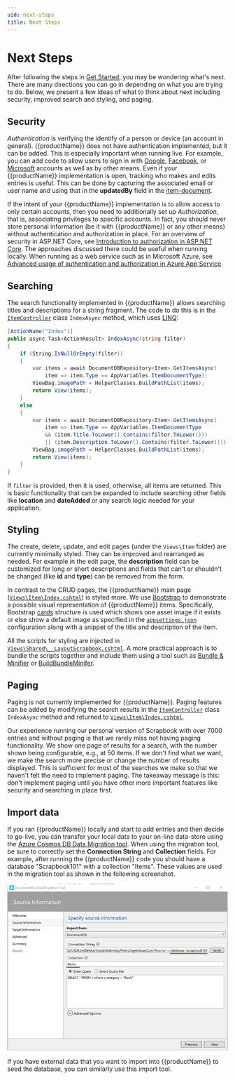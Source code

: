 ```yaml
---
uid: next-steps
title: Next Steps
---
```

# Next Steps

After following the steps in [Get Started][gs], you may be wondering what's next. There are many directions you can go in depending on what you are trying to do. Below, we present a few ideas of what to think about next including security, improved search and styling, and paging.

## Security

*Authentication* is verifying the identify of a person or device (an account in general). {{productName}} does not have authentication implemented, but it can be added. This is especially important when running live. For example, you can add code to allow users to sign in with [Google][auth-goog], [Facebook][auth-fb], or [Microsoft][auth-msft] accounts as well as by other means. Even if your {{productName}} implementation is open, tracking who makes and edits entries is useful. This can be done by capturing the associated email or user name and using that in the **updatedBy** field in the [item-document][item].

If the intent of your {{productName}} implementation is to allow access to only certain accounts, then you need to additionally set up *Authorization*, that is, associating privileges to specific accounts. In fact, you should never store personal information (be it with {{productName}} or any other means) without authentication and authorization in place. For an overview of security in ASP.NET Core, see [Introduction to authorization in ASP.NET Core][auth-core]. The approaches discussed there could be useful when running locally. When running as a web service such as in Microsoft Azure, see [Advanced usage of authentication and authorization in Azure App Service][auth-adv].

## Searching

The search functionality implemented in {{productName}} allows searching titles and descriptions for a string fragment. The code to do this is in the [`ItemController`](xref:Scrapbook101core.Controllers.ItemController) class `IndexAsync` method, which uses [LINQ][linq]:

```C#
[ActionName("Index")]
public async Task<ActionResult> IndexAsync(string filter)
{
    if (String.IsNullOrEmpty(filter))
    {
        var items = await DocumentDBRepository<Item>.GetItemsAsync(
            item => item.Type == AppVariables.ItemDocumentType);
        ViewBag.imagePath = HelperClasses.BuildPathList(items);
        return View(items);
    }
    else
    {
        var items = await DocumentDBRepository<Item>.GetItemsAsync(
            item => item.Type == AppVariables.ItemDocumentType
            && (item.Title.ToLower().Contains(filter.ToLower()))
            || (item.Description.ToLower().Contains(filter.ToLower())));
        ViewBag.imagePath = HelperClasses.BuildPathList(items);
        return View(items);
    }
}
```

If `filter` is provided, then it is used, otherwise, all items are returned. This is basic functionality that can be expanded to include searching other fields like **location** and **dateAdded** or any search logic needed for your application.

## Styling

The create, delete, update, and edit pages (under the `Views\Item` folder) are currently minimally styled. They can be improved and rearranged as needed. For example in the edit page, the **description** field can be customized for long or short descriptions and fields that can't or shouldn't be changed (like **id** and **type**) can be removed from the form. 

In contrast to the CRUD pages, the {{productName}} main page ([`Views\Item\Index.cshtml`][indexpage]) is styled more. We use [Bootstrap][boot] to demonstrate a possible visual representation of {{productName}} items. Specifically, Bootstrap [cards][bootcard] structure is used which shows one asset image if it exists or else show a default image as specified in the [`appsettings.json`][appsettings] configuration along with a snippet of the title and description of the item.  

All the scripts for styling are injected in [`Views\Shared\__LayoutScrapbook.cshtml`][layout]. A more practical approach is to bundle the scripts together and include them using a tool such as [Bundle & Minifier][bundle1] or [BuildBundleMinifer][bundle2].

## Paging

Paging is not currently implemented for {{productName}}. Paging features can be added by modifying the search results in the
[`ItemController`](xref:Scrapbook101core.Controllers.ItemController) class `IndexAsync` method and returned to [`Views\Item\Index.cshtml`][indexpage].  

Our experience running our personal version of Scrapbook with over 7000 entries and without paging is that we rarely miss not having paging functionality. We show one page of results for a search, with the number shown being configurable, e.g., at 50 items. If we don't find what we want, we make the search more precise or change the number of results displayed. This is sufficient for most of the searches we make so that we haven't felt the need to implement paging. The takeaway message is this: don't implement paging until you have other more important features like security and searching in place first.

## Import data

If you ran {{productName}} locally and start to add entries and then decide to go-live, you can transfer your local data to your on-line data-store using the [Azure Cosmos DB Data Migration tool][migration]. When using the migration tool, be sure to correctly set the **Connection String** and **Collection** fields. For example, after running the {{productName}} code you should have a database "Scrapbook101" with a collection "Items". These values are used in the migration tool as shown in the following screenshot.

![Document DB Data Migration Tool Connection](../images/documentDB-data-migration-tool-connection.png "Document DB Data Migration Tool Connection")

If you have external data that you want to import into {{productName}} to seed the database, you can similarly use this import tool.

[gs]: get-started.md
[item]: item-document.md
[boot]: https://getbootstrap.com
[bootcard]: https://getbootstrap.com/docs/4.0/components/card/
[auth-fb]: https://docs.microsoft.com/en-us/azure/app-service/configure-authentication-provider-facebook
[auth-goog]: https://docs.microsoft.com/en-us/azure/app-service/configure-authentication-provider-google
[auth-msft]: https://docs.microsoft.com/en-us/azure/app-service/configure-authentication-provider-microsoft
[auth-adv]: https://docs.microsoft.com/en-us/azure/app-service/app-service-authentication-how-to
[auth-core]: https://docs.microsoft.com/en-us/aspnet/core/security/authorization/introduction?view=aspnetcore-2.2
[migrate]: https://docs.microsoft.com/en-us/azure/cosmos-db/import-data
[newton]: https://www.newtonsoft.com/json
[migration]: https://docs.microsoft.com/en-us/azure/cosmos-db/import-data
[linq]: https://docs.microsoft.com/en-us/dotnet/csharp/tutorials/working-with-linq
[bundle1]: https://marketplace.visualstudio.com/items?itemName=MadsKristensen.BundlerMinifier
[bundle2]: https://www.nuget.org/packages/BuildBundlerMinifier/
[indexpage]: https://github.com/travelmarx/scrapbook101core/blob/master/Scrapbook101core/Views/Item/Index.cshtml
[appsettings]: https://github.com/travelmarx/scrapbook101core/blob/master/Scrapbook101core/appsettings.json
[layout]: https://github.com/travelmarx/scrapbook101core/blob/master/Scrapbook101core/Views/Shared/_LayoutScrapbook.cshtml